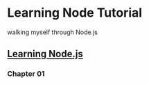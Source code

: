 # Learning Node Tutorial

walking myself through Node.js
## [Learning Node.js](https://www.lynda.com/Node-js-tutorials/Learning-Node-js/612195-2.html)
### Chapter 01
